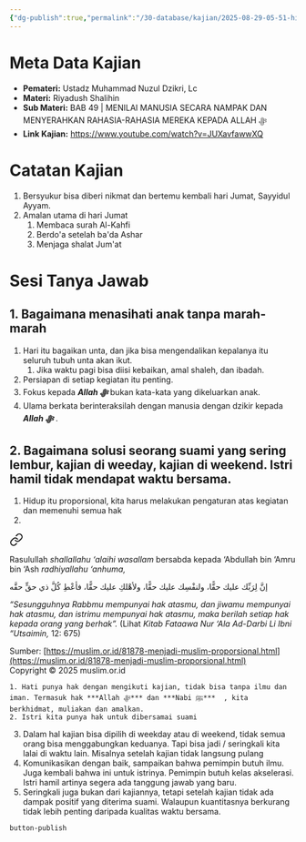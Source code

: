 ```yaml
---
{"dg-publish":true,"permalink":"/30-database/kajian/2025-08-29-05-51-hidup-itu-proporsional/","tags":["kajian"]}
---
```


	


# Meta Data Kajian 
<div><ul class="dataview list-view-ul"><li><span><strong>Pemateri:</strong> Ustadz Muhammad Nuzul Dzikri, Lc</span></li><li><span><strong>Materi:</strong> Riyadush Shalihin</span></li><li><span><strong>Sub Materi:</strong> BAB 49 | MENILAI MANUSIA SECARA NAMPAK DAN MENYERAHKAN RAHASIA-RAHASIA MEREKA KEPADA ALLAH ﷻ</span></li><li><span><strong>Link Kajian:</strong> <a rel="noopener nofollow" class="external-link" href="https://www.youtube.com/watch?v=JUXavfawwXQ" target="_blank">https://www.youtube.com/watch?v=JUXavfawwXQ</a></span></li></ul></div>

# Catatan Kajian
1. Bersyukur bisa diberi nikmat dan bertemu kembali hari Jumat, Sayyidul Ayyam.
2. Amalan utama di hari Jumat
	1. Membaca surah Al-Kahfi
	2. Berdo'a setelah ba'da Ashar
	3. Menjaga shalat Jum'at

# Sesi Tanya Jawab
## 1. Bagaimana menasihati anak tanpa marah-marah
1. Hari itu bagaikan unta, dan jika bisa mengendalikan kepalanya itu seluruh tubuh unta akan ikut.
	1. Jika waktu pagi bisa diisi kebaikan, amal shaleh, dan ibadah.
2. Persiapan di setiap kegiatan itu penting.
3. Fokus kepada ***Allah ﷻ*** bukan kata-kata yang dikeluarkan anak.
4. Ulama berkata berinteraksilah dengan manusia dengan dzikir kepada ***Allah ﷻ*** .

## 2. Bagaimana solusi seorang suami yang sering lembur, kajian di weeday, kajian di weekend. Istri hamil tidak mendapat waktu bersama.
1. Hidup itu proporsional, kita harus melakukan pengaturan atas kegiatan dan memenuhi semua hak
2. 
<div class="transclusion internal-embed is-loaded"><a class="markdown-embed-link" href="/30-database/al-hadits/hadits-hiduplah-proporsional/" aria-label="Open link"><svg xmlns="http://www.w3.org/2000/svg" width="24" height="24" viewBox="0 0 24 24" fill="none" stroke="currentColor" stroke-width="2" stroke-linecap="round" stroke-linejoin="round" class="svg-icon lucide-link"><path d="M10 13a5 5 0 0 0 7.54.54l3-3a5 5 0 0 0-7.07-7.07l-1.72 1.71"></path><path d="M14 11a5 5 0 0 0-7.54-.54l-3 3a5 5 0 0 0 7.07 7.07l1.71-1.71"></path></svg></a><div class="markdown-embed">






  Rasulullah _shallallahu ‘alaihi wasallam_ bersabda kepada ‘Abdullah bin ‘Amru bin ‘Ash _radhiyallahu ‘anhuma,_

إنَّ لِرَبِّك علیك حقًّا، ولنفْسِك علیك حقًّا، ولأھْلكِ علیك حقًّا، فأعْطِ كُلَّ ذي حقٍّ حقَّه

_“Sesungguhnya Rabbmu mempunyai hak atasmu, dan jiwamu mempunyai hak atasmu, dan istrimu mempunyai hak atasmu, maka berilah setiap hak kepada orang yang berhak”._ (Lihat _Kitab Fataawa Nur ‘Ala Ad-Darbi Li Ibni “Utsaimin,_ 12: 675)

  
  
Sumber: [https://muslim.or.id/81878-menjadi-muslim-proporsional.html](https://muslim.or.id/81878-menjadi-muslim-proporsional.html)  
Copyright © 2025 muslim.or.id




</div></div>

	1. Hati punya hak dengan mengikuti kajian, tidak bisa tanpa ilmu dan iman. Termasuk hak ***Allah ﷻ*** dan ***Nabi ﷺ***  , kita berkhidmat, muliakan dan amalkan.
	2. Istri kita punya hak untuk dibersamai suami
3. Dalam hal kajian bisa dipilih di weekday atau di weekend, tidak semua orang bisa menggabungkan keduanya. Tapi bisa jadi / seringkali kita lalai di waktu lain. Misalnya setelah kajian tidak langsung pulang
4. Komunikasikan dengan baik, sampaikan bahwa pemimpin butuh ilmu. Juga kembali bahwa ini untuk istrinya. Pemimpin butuh kelas akselerasi. Istri hamil artinya segera ada tanggung jawab yang baru.
5. Seringkali juga bukan dari kajiannya, tetapi setelah kajian tidak ada dampak positif yang diterima suami. Walaupun kuantitasnya berkurang tidak lebih penting daripada kualitas waktu bersama.
 
 
 `button-publish`